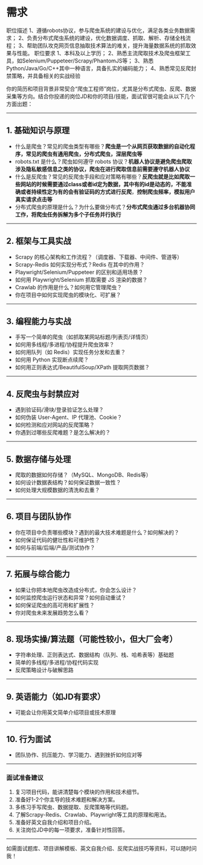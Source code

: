 # 需求

职位描述
1、遵循robots协议，参与爬虫系统的建设与优化，满足各类业务数据需求；
2、负责分布式爬虫系统的建设，优化数据调度、抓取、解析、存储全栈流程；
3、帮助团队攻克网页信息抽取技术算法的难关，提升海量数据系统的抓取效果与性能。
职位要求
1、本科及以上学历；
2、熟悉主流爬取技术及爬虫框架工具，如Selenium/Puppeteer/Scrapy/PhantomJS等；
3、熟悉Python/Java/Go/C++其中一种语言，具备扎实的编码能力；
4、熟悉常见反爬封禁策略，并具备相关的实战经验


你的简历和项目背景非常契合“爬虫工程师”岗位，尤其是分布式爬虫、反爬、数据采集等方向。结合你投递的岗位JD和你的项目/技能，面试官很可能会从以下几个方面出题：

---

## 1. 基础知识与原理

* 什么是爬虫？常见的爬虫类型有哪些？**爬虫是一个从网页获取数据的自动化程序，常见的爬虫有通用爬虫，分布式爬虫，深层爬虫等**
* robots.txt 是什么？爬虫如何遵守 robots 协议？**机器人协议是避免爬虫爬取涉及隐私敏感信息之类的协议，爬虫在进行爬取信息前需要遵守机器人协议**
* 什么是反爬虫？常见的反爬虫手段和应对策略有哪些？**反爬虫就是比如爬取一些网站的时候需要通过class或者id定为数据，其中有的id是动态的，不能准确或者持续性定为有的会有验证码的方式进行反爬**，**控制爬虫频率，模拟用户真实请求点击等**
* 分布式爬虫的原理是什么？为什么要做分布式？**分布式爬虫通过多台机器协同工作，将爬虫任务拆解为多个子任务并行执行**

---

## 2. 框架与工具实战

* Scrapy 的核心架构和工作流程？（调度器、下载器、中间件、管道等）
* Scrapy-Redis 如何实现分布式？Redis 在其中的作用？
* Playwright/Selenium/Puppeteer 的区别和适用场景？
* 如何用 Playwright/Selenium 抓取需要 JS 渲染的数据？
* Crawlab 的作用是什么？如何用它管理爬虫？
* 你在项目中如何实现爬虫的模块化、可扩展？

---

## 3. 编程能力与实战

* 手写一个简单的爬虫（如抓取某网站标题/列表页/详情页）
* 如何用多线程/多进程/协程提升爬虫效率？
* 如何用队列（如 Redis）实现任务分发和去重？
* 如何用 Python 实现断点续爬？
* 如何用正则表达式/BeautifulSoup/XPath 提取网页数据？

---

## 4. 反爬虫与封禁应对

* 遇到验证码/滑块/登录验证怎么处理？
* 如何伪装 User-Agent、IP 代理池、Cookie？
* 如何检测和应对网站的反爬策略？
* 你遇到过哪些反爬难题？是怎么解决的？

---

## 5. 数据存储与处理

* 爬取的数据如何存储？（MySQL、MongoDB、Redis等）
* 如何设计数据表结构？如何保证数据一致性？
* 如何处理大规模数据的清洗和去重？

---

## 6. 项目与团队协作

* 你在项目中负责哪些模块？遇到的最大技术难题是什么？如何解决的？
* 如何保证代码的健壮性和可维护性？
* 如何与前端/后端/产品/测试协作？

---

## 7. 拓展与综合能力

* 如果让你把本地爬虫改造成分布式，你会怎么设计？
* 如何监控爬虫运行状态和异常？如何自动重试？
* 如何保证爬虫的高可用和扩展性？
* 你对爬虫未来发展趋势怎么看？

---

## 8. 现场实操/算法题（可能性较小，但大厂会考）

* 字符串处理、正则表达式、数据结构（队列、栈、哈希表等）基础题
* 简单的多线程/多进程/协程代码实现
* 反爬策略设计与破解思路

---

## 9. 英语能力（如JD有要求）

* 可能会让你用英文简单介绍项目或技术原理

---

## 10. 行为面试

* 团队协作、抗压能力、学习能力、遇到挫折如何应对等

---

### 面试准备建议

1. 复习项目代码，能讲清楚每个模块的作用和技术细节。
2. 准备好1-2个你主导的技术难题和解决方案。
3. 多练习手写爬虫、数据提取、反爬策略等代码题。
4. 了解Scrapy-Redis、Crawlab、Playwright等工具的原理和用法。
5. 准备好英文自我介绍和项目介绍。
6. 关注岗位JD中的每一项要求，准备针对性回答。

---

如需面试题库、项目讲解模板、英文自我介绍、反爬实战技巧等资料，可以随时问我！
